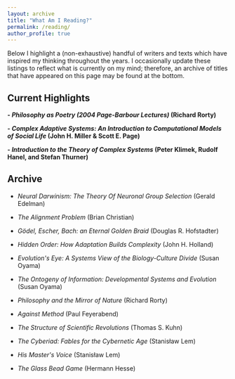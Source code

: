 ```yaml
---
layout: archive
title: "What Am I Reading?"
permalink: /reading/
author_profile: true
---
```


Below I highlight a (non-exhaustive) handful of writers and texts which have inspired my thinking throughout the years. I occasionally update these listings to reflect what is currently on my mind; therefore, an archive of titles that have appeared on this page may be found at the bottom.

## Current Highlights

**- *Philosophy as Poetry (2004 Page-Barbour Lectures)* (Richard Rorty)**

**- *Complex Adaptive Systems: An Introduction to Computational Models of Social Life* (John H. Miller & Scott E. Page)**

**- *Introduction to the Theory of Complex Systems* (Peter Klimek, Rudolf Hanel, and Stefan Thurner)**

## Archive

- *Neural Darwinism: The Theory Of Neuronal Group Selection* (Gerald Edelman)

- *The Alignment Problem* (Brian Christian)

- *Gödel, Escher, Bach: an Eternal Golden Braid* (Douglas R. Hofstadter)

- *Hidden Order: How Adaptation Builds Complexity* (John H. Holland)

- *Evolution's Eye: A Systems View of the Biology-Culture Divide* (Susan Oyama)

- *The Ontogeny of Information: Developmental Systems and Evolution* (Susan Oyama)

- *Philosophy and the Mirror of Nature* (Richard Rorty)

- *Against Method* (Paul Feyerabend)

- *The Structure of Scientific Revolutions* (Thomas S. Kuhn)

- *The Cyberiad: Fables for the Cybernetic Age* (Stanisław Lem)

- *His Master's Voice* (Stanisław Lem)

- *The Glass Bead Game* (Hermann Hesse)
